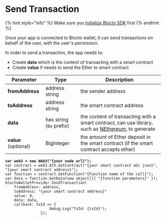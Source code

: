 # Send Transaction

{% hint style="info" %}
Make sure you [initialize Blocto SDK](getting-started.md) first
{% endhint %}

Once your app is connected to Blocto wallet, it can send transactions on behalf of the user, with the user's permission.

In order to send a transaction, the app needs to:

* Create **data** which is the content of transacting with a smart contract
* Create **value** if needs to send the Ether to smart contract

| Parameter            | Type                     | Description                                                                                                                                 |
| -------------------- | ------------------------ | ------------------------------------------------------------------------------------------------------------------------------------------- |
| **fromAddress**      | address string           | the sender address                                                                                                                          |
| **toAddress**        | address string           | the smart contract address                                                                                                                  |
| **data**             | hex string (`0x` prefix) | the content of transacting with a smart contract, can use library, such as [NEthereum](https://github.com/Nethereum/Nethereum), to generate |
| **value** (optional) | BigInteger               | the amount of Ether deposit in the smart contract (if the smart contract accepts ether)                                                     |

<pre><code><strong>var web3 = new Web3("{your node url}");
</strong>var contract = web3.Eth.GetContract("{your smart contract abi json}", "{your smart contract address}");
var function = contract.GetFunction("{Function name of the call}");
var data = function.GetData(new object[]{ "{function parameters}" });
bloctoWalletProvider.SendTransaction(
    fromAddress: address, 
    toAddress: "{your smart contract address}"
    value: 0, 
    data: data, 
    callback: txId => {
                    Debug.Log("TxId: {txId}");
                });
</code></pre>
